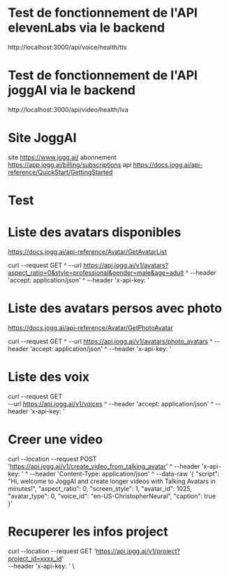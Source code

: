 # Test de fonctionnement de l'API elevenLabs via le backend
  http://localhost:3000/api/voice/health/tts

# Test de fonctionnement de l'API joggAI via le backend
  http://localhost:3000/api/video/health/lva

# Site JoggAI

  site        https://www.jogg.ai/
  abonnement  https://app.jogg.ai/billing/subscriptions
  api         https://docs.jogg.ai/api-reference/QuickStart/GettingStarted

# Test


  # Liste des avatars disponibles

  https://docs.jogg.ai/api-reference/Avatar/GetAvatarList

  curl --request GET ^
    --url https://api.jogg.ai/v1/avatars?aspect_ratio=0&style=professional&gender=male&age=adult ^
    --header 'accept: application/json' ^
    --header 'x-api-key: <api-key>'

  # Liste des avatars persos avec photo

  https://docs.jogg.ai/api-reference/Avatar/GetPhotoAvatar
  
  curl --request GET ^
    --url https://api.jogg.ai/v1/avatars/photo_avatars ^
    --header 'accept: application/json' ^
    --header 'x-api-key: <api-key>'

  # Liste des voix

  curl --request GET \
    --url https://api.jogg.ai/v1/voices ^
    --header 'accept: application/json' ^
    --header 'x-api-key: <api-key>'



  # Creer une video

  curl --location --request POST 'https://api.jogg.ai/v1/create_video_from_talking_avatar' ^
  --header 'x-api-key: <your-api-key>' ^
  --header 'Content-Type: application/json' ^
  --data-raw '{
      "script": "Hi, welcome to JoggAI and create longer videos with Talking Avatars in minutes!",
      "aspect_ratio": 0,
      "screen_style": 1,
      "avatar_id": 1025,
      "avatar_type": 0,
      "voice_id": "en-US-ChristopherNeural",
      "caption": true   
  }'

  # Recuperer les infos project

curl --location --request GET 'https://api.jogg.ai/v1/project?project_id=xxxx_id' \
--header 'x-api-key: <your-api-key>' \


